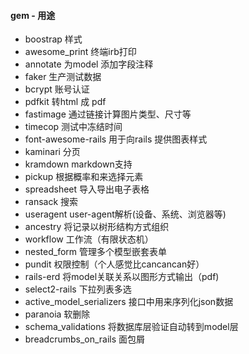 #### gem - 用途
* boostrap       样式
* awesome_print  终端irb打印
* annotate       为model 添加字段注释
* faker          生产测试数据
* bcrypt         账号认证
* pdfkit         转html 成 pdf
* fastimage      通过链接计算图片类型、尺寸等
* timecop        测试中冻结时间
* font-awesome-rails  用于向rails 提供图表样式
* kaminari            分页
* kramdown            markdown支持
* pickup              根据概率和来选择元素
* spreadsheet    导入导出电子表格
* ransack        搜索
* useragent      user-agent解析(设备、系统、浏览器等)
* ancestry       将记录以树形结构方式组织
* workflow       工作流（有限状态机）
* nested_form    管理多个模型嵌套表单
* pundit         权限控制（个人感觉比cancancan好）
* rails-erd      将model关联关系以图形方式输出（pdf)
* select2-rails  下拉列表多选
* active_model_serializers  接口中用来序列化json数据
* paranoia              软删除
* schema_validations    将数据库层验证自动转到model层
* breadcrumbs_on_rails  面包屑


